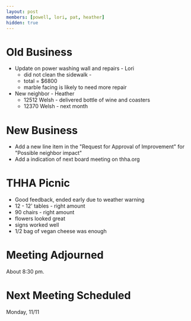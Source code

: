 ```yaml
---
layout: post
members: [powell, lori, pat, heather]
hidden: true
---
```

# Old Business
- Update on power washing wall and repairs - Lori
  - did not clean the sidewalk - 
  - total = $6800
  - marble facing is likely to need more repair
- New neighbor - Heather
  - 12512 Welsh - delivered bottle of wine and coasters
  - 12370 Welsh - next month
# New Business
- Add a new line item in the "Request for Approval of Improvement" for "Possible neighbor impact"
- Add a indication of next board meeting on thha.org
# THHA Picnic
- Good feedback, ended early due to weather warning
- 12 - 12' tables - right amount
- 90 chairs - right amount
- flowers looked great
- signs worked well
- 1/2 bag of vegan cheese was enough

# Meeting Adjourned
About 8:30 pm.

# Next Meeting Scheduled
Monday, 11/11
